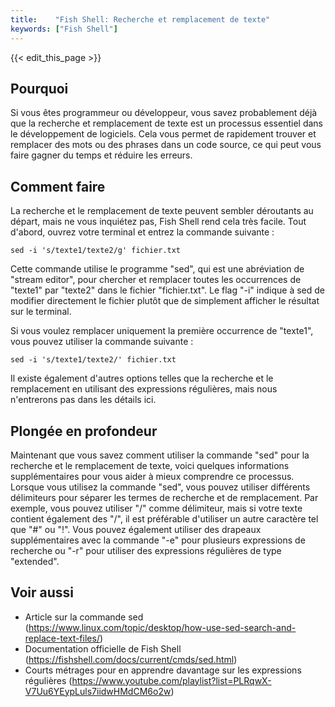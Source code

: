 ```yaml
---
title:    "Fish Shell: Recherche et remplacement de texte"
keywords: ["Fish Shell"]
---
```


{{< edit_this_page >}}

## Pourquoi

Si vous êtes programmeur ou développeur, vous savez probablement déjà que la recherche et remplacement de texte est un processus essentiel dans le développement de logiciels. Cela vous permet de rapidement trouver et remplacer des mots ou des phrases dans un code source, ce qui peut vous faire gagner du temps et réduire les erreurs.

## Comment faire

La recherche et le remplacement de texte peuvent sembler déroutants au départ, mais ne vous inquiétez pas, Fish Shell rend cela très facile. Tout d'abord, ouvrez votre terminal et entrez la commande suivante :

```Fish Shell
sed -i 's/texte1/texte2/g' fichier.txt
```

Cette commande utilise le programme "sed", qui est une abréviation de "stream editor", pour chercher et remplacer toutes les occurrences de "texte1" par "texte2" dans le fichier "fichier.txt". Le flag "-i" indique à sed de modifier directement le fichier plutôt que de simplement afficher le résultat sur le terminal.

Si vous voulez remplacer uniquement la première occurrence de "texte1", vous pouvez utiliser la commande suivante :

```Fish Shell
sed -i 's/texte1/texte2/' fichier.txt
```

Il existe également d'autres options telles que la recherche et le remplacement en utilisant des expressions régulières, mais nous n'entrerons pas dans les détails ici.

## Plongée en profondeur

Maintenant que vous savez comment utiliser la commande "sed" pour la recherche et le remplacement de texte, voici quelques informations supplémentaires pour vous aider à mieux comprendre ce processus. Lorsque vous utilisez la commande "sed", vous pouvez utiliser différents délimiteurs pour séparer les termes de recherche et de remplacement. Par exemple, vous pouvez utiliser "/" comme délimiteur, mais si votre texte contient également des "/", il est préférable d'utiliser un autre caractère tel que "#" ou "!". Vous pouvez également utiliser des drapeaux supplémentaires avec la commande "-e" pour plusieurs expressions de recherche ou "-r" pour utiliser des expressions régulières de type "extended".

## Voir aussi

- Article sur la commande sed (https://www.linux.com/topic/desktop/how-use-sed-search-and-replace-text-files/)
- Documentation officielle de Fish Shell (https://fishshell.com/docs/current/cmds/sed.html)
- Courts métrages pour en apprendre davantage sur les expressions régulières (https://www.youtube.com/playlist?list=PLRqwX-V7Uu6YEypLuls7iidwHMdCM6o2w)